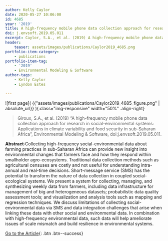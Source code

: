 ```yaml
---
author: Kelly Caylor
date: 2020-05-27 10:06:00
id: 4685
year: '2019'
title: A high-frequency mobile phone data collection approach for research in social-environmental systems: Applications in climate variability and food security in sub-Saharan Africa
doi: j.envsoft.2019.05.011
excerpt: Caylor, S.A., et al. (2019) A high-frequency mobile phone data collection approach for research in social-environmental systems: Applications in climate variability and food security in sub-Saharan Africa, Environmental Modeling & Software, doi:j.envsoft.2019.05.011
header:
	teaser: assets/images/publications/Caylor2019_4685.png
portfolio-item-category:
	- publications
portfolio-item-tag:
	- '2019'
	- Environmental Modeling & Software
author-tags:
	- Kelly Caylor
	- Lyndon Estes

---
```


![first page]( {{"assets/images/publications/Caylor2019_4685_figure.png" | absolute_url}} ){:class="img-responsive" width="50%" .align-right}


> Giroux, S.A., et al. (2019) “A high-frequency mobile phone data collection approach for research in social-environmental systems: Applications in climate variability and food security in sub-Saharan Africa”, Environmental Modeling & Software, doi:j.envsoft.2019.05.011.


**Abstract**:Collecting high-frequency social-environmental data about farming practices in sub-Saharan Africa can provide new insight into environmental changes that farmers face and how they respond within smallholder agro-ecosystems. Traditional data collection methods such as agricultural censuses are costly and not useful for understanding intra-annual and real-time decisions. Short-message service (SMS) has the potential to transform the nature of data collection in coupled social-ecological systems. We present a system for collecting, managing, and synthesizing weekly data from farmers, including data infrastructure for management of big and heterogeneous datasets; probabilistic data quality assessment tools; and visualization and analysis tools such as mapping and regression techniques. We discuss limitations of collecting social-environmental data via SMS and data integration challenges that arise when linking these data with other social and environmental data. In combination with high-frequency environmental data, such data will help ameliorate issues of scale mismatch and build resilience in environmental systems.


[Go to the Article](https://www.sciencedirect.com/science/article/abs/pii/S1364815218303207){: .btn .btn--success}
